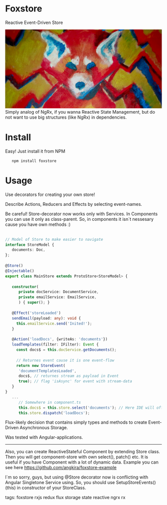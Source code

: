 # Foxstore
Reactive Event-Driven Store

![alt text](https://raw.githubusercontent.com/angkira/foxstore/master/foxstore-github.jpg "Logo")
Simply analog of NgRx, if you wanna Reactive State Management, but do not want to use big structures (like NgRx) in dependencies. 

# Install
   Easy! Just install it from NPM
```
   npm install foxstore
```

# Usage

Use decorators for creating your own store!

Describe Actions, Reducers and Effects by selecting event-names.

Be careful! Store-decorator now works only with Services.
In Components you can use it only as class-parent. So, in components it isn`t nessesary cause you have own methods :)

```typescript

// Model of Store to make easier to navigate
interface StoreModel {
   documents: Doc,
};

@Store()
@Injectable()
export class MainStore extends ProtoStore<StoreModel> {

   constructor(
      private docService: DocumentService,
      private emailService: EmailService,
      ) { super(); }

   @Effect('storeLoaded')
   sendEmail(payload: any): void {
     this.emailService.send('Inited!');
   }

   @Action('loadDocs', {writeAs: 'documents'})
   loadTemplates(filter: IFilter): Event {
     const docs$ = this.docService.getDocuments();

     // Returnes event cause it is one event-flow
     return new StoreEvent(
      'documentTemplatesLoaded',
      docs$, // returnes stream as payload in Event
      true); // flag 'isAsync' for event with stream-data
   }
}  
   ...
      // Somewhere in component.ts
      this.docs$ = this.store.select('documents'); // Here IDE will offer to you list of entities which you set in generic
      this.store.dispatch('loadDocs');
```
Flux-likely decision that contains simply types and methods to create Event-Driven Asynchronous Storage.

Was tested with Angular-applications.

*** 
Also, you can create ReactiveStateful Component by extending Store class. Then you will get component-store with own select(), patch() etc. It is useful if you have Component with a lot of dynamic data.
Example you can see here https://github.com/angkira/foxstore-example

I`m so sorry, guys, but using @Store decorator now is conflicting with Angular Singletone Service using. So, you should use SetupStoreEvents()(this) in constructor of your StoreClass.


tags: foxstore rxjs redux flux storage state reactive ngrx rx 
